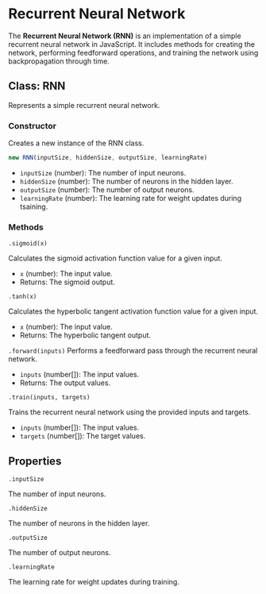 # Recurrent Neural Network

The **Recurrent Neural Network (RNN)** is an implementation of a simple recurrent neural network in JavaScript. It includes methods for creating the network, performing feedforward operations, and training the network using backpropagation through time.

## Class: RNN

Represents a simple recurrent neural network.

### Constructor

Creates a new instance of the RNN class.

```js
new RNN(inputSize, hiddenSize, outputSize, learningRate)
```

* `inputSize` (number): The number of input neurons.
* `hiddenSize` (number): The number of neurons in the hidden layer.
* `outputSize` (number): The number of output neurons.
* `learningRate` (number): The learning rate for weight updates during tsaining.

### Methods

`.sigmoid(x)`

Calculates the sigmoid activation function value for a given input.

* `x` (number): The input value.
* Returns: The sigmoid output.

`.tanh(x)`

Calculates the hyperbolic tangent activation function value for a given input.

* `x` (number): The input value.
* Returns: The hyperbolic tangent output.

`.forward(inputs)`
Performs a feedforward pass through the recurrent neural network.

* `inputs` (number[]): The input values.
* Returns: The output values.

`.train(inputs, targets)`

Trains the recurrent neural network using the provided inputs and targets.

* `inputs` (number[]): The input values.
* `targets` (number[]): The target values.

## Properties

`.inputSize`

The number of input neurons.

`.hiddenSize`

The number of neurons in the hidden layer.

`.outputSize`

The number of output neurons.

`.learningRate`

The learning rate for weight updates during training.
